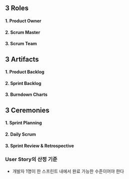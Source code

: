 ## 3 Roles
#### 1. Product Owner
#### 2. Scrum Master
#### 3. Scrum Team

## 3 Artifacts
#### 1. Product Backlog
#### 2. Sprint Backlog
#### 3. Burndown Charts

## 3 Ceremonies
#### 1. Sprint Planning
#### 2. Daily Scrum
#### 3. Sprint Review & Retrospective


### User Story의 산정 기준
- 개발자 1명이 한 스프린트 내에서 완료 가능한 수준이어야 한다